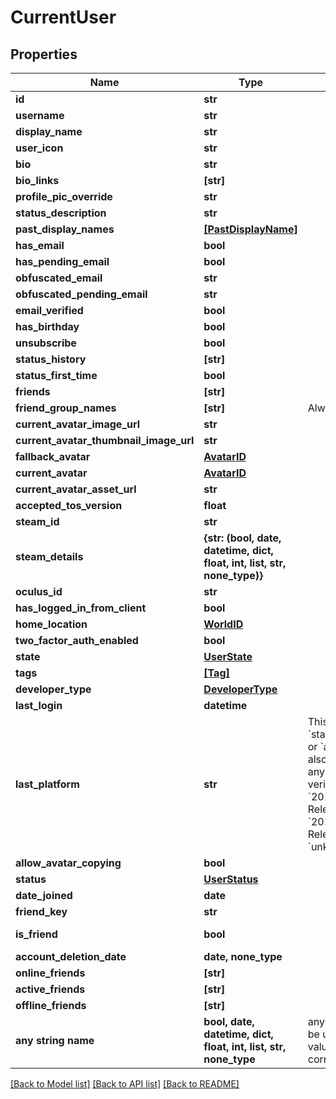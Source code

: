 # CurrentUser


## Properties
Name | Type | Description | Notes
------------ | ------------- | ------------- | -------------
**id** | **str** |  | 
**username** | **str** |  | 
**display_name** | **str** |  | 
**user_icon** | **str** |  | 
**bio** | **str** |  | 
**bio_links** | **[str]** |  | 
**profile_pic_override** | **str** |  | 
**status_description** | **str** |  | 
**past_display_names** | [**[PastDisplayName]**](PastDisplayName.md) |  | 
**has_email** | **bool** |  | 
**has_pending_email** | **bool** |  | 
**obfuscated_email** | **str** |  | 
**obfuscated_pending_email** | **str** |  | 
**email_verified** | **bool** |  | 
**has_birthday** | **bool** |  | 
**unsubscribe** | **bool** |  | 
**status_history** | **[str]** |  | 
**status_first_time** | **bool** |  | 
**friends** | **[str]** |  | 
**friend_group_names** | **[str]** | Always empty array. | 
**current_avatar_image_url** | **str** |  | 
**current_avatar_thumbnail_image_url** | **str** |  | 
**fallback_avatar** | [**AvatarID**](AvatarID.md) |  | 
**current_avatar** | [**AvatarID**](AvatarID.md) |  | 
**current_avatar_asset_url** | **str** |  | 
**accepted_tos_version** | **float** |  | 
**steam_id** | **str** |  | 
**steam_details** | **{str: (bool, date, datetime, dict, float, int, list, str, none_type)}** |  | 
**oculus_id** | **str** |  | 
**has_logged_in_from_client** | **bool** |  | 
**home_location** | [**WorldID**](WorldID.md) |  | 
**two_factor_auth_enabled** | **bool** |  | 
**state** | [**UserState**](UserState.md) |  | 
**tags** | [**[Tag]**](Tag.md) |  | 
**developer_type** | [**DeveloperType**](DeveloperType.md) |  | 
**last_login** | **datetime** |  | 
**last_platform** | **str** | This can be &#x60;standalonewindows&#x60; or &#x60;android&#x60;, but can also pretty much be any random Unity verison such as &#x60;2019.2.4-801-Release&#x60; or &#x60;2019.2.2-772-Release&#x60; or even &#x60;unknownplatform&#x60;. | 
**allow_avatar_copying** | **bool** |  | 
**status** | [**UserStatus**](UserStatus.md) |  | 
**date_joined** | **date** |  | [readonly] 
**friend_key** | **str** |  | 
**is_friend** | **bool** |  | defaults to False
**account_deletion_date** | **date, none_type** |  | [optional] 
**online_friends** | **[str]** |  | [optional] 
**active_friends** | **[str]** |  | [optional] 
**offline_friends** | **[str]** |  | [optional] 
**any string name** | **bool, date, datetime, dict, float, int, list, str, none_type** | any string name can be used but the value must be the correct type | [optional]

[[Back to Model list]](../README.md#documentation-for-models) [[Back to API list]](../README.md#documentation-for-api-endpoints) [[Back to README]](../README.md)


